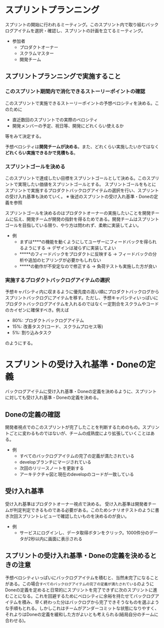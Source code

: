 # スプリントプランニング

スプリントの開始に行われるミーティング。このスプリント内で取り組むバックログアイテムを選択・確認し、スプリントの計画を立てるミーティング。

- 参加者
  - プロダクトオーナー
  - スクラムマスター
  - 開発チーム


## スプリントプランニングで実施すること

### このスプリント期間内で消化できるストーリーポイントの確認

このスプリントで実施できるストーリーポイントの予想ベロシティを決める。このために

- 直近数回のスプリントでの実際のベロシティ
- 開発メンバーの予定、祝日等、開発にどれくらい使えるか

等をみて決定する。

予想ベロシティは**開発チームが決める**。また、どれくらい実施したいかではなく**どれくらい実施できるかで見積もる**。

### スプリントゴールを決める

このスプリントで達成したい目標をスプリントゴールとして決める。このスプリントで実現したい価値をスプリントゴールとする。
スプリントゴールをもとにスプリントで実施するプロダクトバックログアイテムの選択を行い、スプリントの受け入れ基準も決めていく。
※ 後述のスプリントの受け入れ基準・Doneの定義を参照

スプリントゴールを決めるのはプロダクトオーナーの実施したいことを開発チームに伝え、開発チームが開発の指針を得るためである。開発チームはスプリントゴールを目指している限り、やり方は問われず、柔軟に実装してよい。

- 例
    - まずは****の機能を動くようにしてユーザーにフィードバックを得られるようにする → デザインは凝らずに実装してよい
    - *****のフィードバックをプロダクトに反映する → フィードバックの分析や追加のヒアリングが必要かもしれない
    - *****の動作が不安定なので修正する → 負荷テストも実施した方が良い

### 実施するプロダクトバックログアイテムの選択

予想キャパシティ内に収まるように優先度の高い順にプロダクトバックログからスプリントバックログにアイテムを移す。ただし、予想キャパシティいっぱいにプロダクトバックログアイテムを入れるのではなく一定割合をスクラムやコードのカイゼンに確保すべき。例えば

- 80%: プロダクトバックログアイテム
- 15%: 改善タスク(コード、スクラムプロセス等)
- 5%: 割り込みタスク

のようにする。

# スプリントの受け入れ基準・Doneの定義
バックログアイテムに受け入れ基準・Doneの定義を決めるように、スプリントに対しても受け入れ基準・Doneの定義を決める。

## Doneの定義の確認

開発者視点でのこのスプリントが完了したことを判断するためのもの。スプリントごとに変わるものではないが、チームの成熟度により拡張していくことはある。

- 例
  - すべてのバックログアイテムの完了の定義が満たされている
  - developブランチにマージされている
  - 次回のリリースノートを更新する
  - アーキテクチャ図と現在のdevelopのコードが一致している

## 受け入れ基準

受け入れ基準はプロダクトオーナー視点で決める。
受け入れ基準は開発者チームが判定判定できるものである必要がある。このためシナリオテストのように書き次回スプリントレビューで確認したいものを決めるのが良い。

- 例
    - サービスにログインし、データ取得ボタンをクリック。1000件分のデータが2秒以内に画面に表示される



## スプリントの受け入れ基準・Doneの定義を決めるときの注意

予想ベロシティいっぱいにバックログアイテムを積むと、当然未完了になることがある。この場合`すべてのバックログアイテムの完了の定義が満たされている`のようにDoneの定義を定めると日常的にスプリントを完了できずに次のスプリントに進むことになる。これを回避するためにベロシティに余裕を持たせてバックログアイテムを積み、早く終わった分はバックログから完了できそうなものを選ぶような手順もとれる。しかしこれはチームがアンダーコミットな状態になりやすく、それよりはDoneの定義を緩和した方がよいとも考えられる(結局自分のチームに合わせる)。

